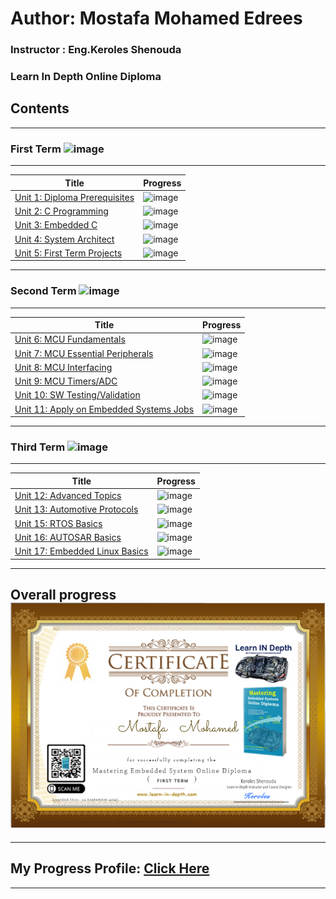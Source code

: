 # Author: Mostafa Mohamed Edrees

### Instructor : Eng.Keroles Shenouda
### Learn In Depth Online Diploma

## Contents
__________________________________________________________________
### First Term ![image](https://progress-bar.dev/100/?title=DONE)
__________________________________________________________________
| Title | Progress |
| ----- | ------|
| [Unit 1: Diploma Prerequisites](https://github.com/MostafaEdrees11/Mastering_Embedded_System_Online_Diploma) | ![image](https://progress-bar.dev/100/?title=No_Assignments&color=bababa) |
| [Unit 2: C Programming](https://github.com/MostafaEdrees11/Mastering_Embedded_System_Online_Diploma/tree/master/Unit2_C%20Programming) | ![image](https://progress-bar.dev/100/) |
| [Unit 3: Embedded C](https://github.com/MostafaEdrees11/Mastering_Embedded_System_Online_Diploma/tree/master/Unit3_Embedded%20C) | ![image](https://progress-bar.dev/100/) |
| [Unit 4: System Architect](https://github.com/MostafaEdrees11/Mastering_Embedded_System_Online_Diploma/tree/master/Unit4_System%20Architecture) | ![image](https://progress-bar.dev/100/) |
| [Unit 5: First Term Projects](https://github.com/MostafaEdrees11/Mastering_Embedded_System_Online_Diploma/tree/master/Unit5_First%20Term%20Projects) | ![image](https://progress-bar.dev/100/) |
__________________________________________________________________

### Second Term ![image](https://progress-bar.dev/0/?title=IN_PROGRESS&color=ff00ff)
__________________________________________________________________
| Title | Progress |
| ----- | ------|
| [Unit 6: MCU Fundamentals](https://github.com/MostafaEdrees11/Mastering_Embedded_System_Online_Diploma) | ![image](https://progress-bar.dev/90/) |
| [Unit 7: MCU Essential Peripherals](https://github.com/MostafaEdrees11/Mastering_Embedded_System_Online_Diploma) | ![image](https://progress-bar.dev/20/) |
| [Unit 8: MCU Interfacing](https://github.com/MostafaEdrees11/Mastering_Embedded_System_Online_Diploma) | ![image](https://progress-bar.dev/0/) |
| [Unit 9: MCU Timers/ADC](https://github.com/MostafaEdrees11/Mastering_Embedded_System_Online_Diploma) | ![image](https://progress-bar.dev/0/) |
| [Unit 10: SW Testing/Validation](https://github.com/MostafaEdrees11/Mastering_Embedded_System_Online_Diploma) | ![image](https://progress-bar.dev/0/) |
| [Unit 11: Apply on Embedded Systems Jobs](https://github.com/MostafaEdrees11/Mastering_Embedded_System_Online_Diploma) | ![image](https://progress-bar.dev/0/?title=Exams&color=bababa) |
__________________________________________________________________


### Third Term ![image](https://progress-bar.dev/0/?title=Start_Soon&color=ff0000)
__________________________________________________________________
| Title | Progress |
| ----- | ------|
| [Unit 12: Advanced Topics](https://github.com/MostafaEdrees11/Mastering_Embedded_System_Online_Diploma) | ![image](https://progress-bar.dev/0/) |
| [Unit 13: Automotive Protocols](https://github.com/MostafaEdrees11/Mastering_Embedded_System_Online_Diploma) | ![image](https://progress-bar.dev/0/) |
| [Unit 15: RTOS Basics](https://github.com/MostafaEdrees11/Mastering_Embedded_System_Online_Diploma) | ![image](https://progress-bar.dev/0/) |
| [Unit 16: AUTOSAR Basics](https://github.com/MostafaEdrees11/Mastering_Embedded_System_Online_Diploma) | ![image](https://progress-bar.dev/0/) |
| [Unit 17: Embedded Linux Basics](https://github.com/MostafaEdrees11/Mastering_Embedded_System_Online_Diploma) | ![image](https://progress-bar.dev/0/) |
__________________________________________________________________

## Overall progress ![image](https://github.com/MostafaEdrees11/Mastering_Embedded_System_Online_Diploma/blob/master/First%20Term%20Cetification.PNG)
___

## My Progress Profile: [Click Here](https://www.learn-in-depth.com/online-diploma/mostafaedrees018@gmail.com)

---
